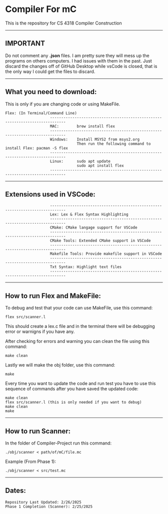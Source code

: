 # Compiler For mC

This is the repository for CS 4318 Compiler Construction
_______________________________________________________________________________________________________________

## **IMPORTANT**

Do not comment any **.json** files. I am pretty sure they will mess up the programs on others computers. I had issues with them in the past. Just discard the changes off of GitHub Desktop while vsCode is closed, that is the only way I could get the files to discard.
_______________________________________________________________________________________________________________

## What you need to download:
This is only if you are changing code or using MakeFile.

    Flex: (In Terminal/Command Line)
                        -----------------------------------------------------------------------------
                        MAC:        brew install flex
                        -----------------------------------------------------------------------------
                        Windows:    Install MSYS2 from msys2.org
                                    Then run the following command to install Flex: pacman -S flex
                        -----------------------------------------------------------------------------
                        Linux:      sudo apt update
                                    sudo apt install flex
                        -----------------------------------------------------------------------------

_____________________________________________________________________________________________        
        

## Extensions used in VSCode:
                        -----------------------------------------------------------------------------
                        Lex: Lex & Flex Syntax Highlighting
                        -----------------------------------------------------------------------------
                        CMake: CMake langage support for VSCode
                        -----------------------------------------------------------------------------
                        CMake Tools: Extended CMake support in VSCode
                        -----------------------------------------------------------------------------
                        Makefile Tools: Provide makefile support in VSCode
                        -----------------------------------------------------------------------------
                        Txt Syntax: Highlight text files
                        -----------------------------------------------------------------------------

_____________________________________________________________________________________________ 


## How to run Flex and MakeFile:
To debug and test that your code can use MakeFile, use this command:

    flex src/scanner.l
This should create a lex.c file and in the terminal there will be debugging error or warnigns if you have any.

After checking for errors and warning you can clean the file using this command:

    make clean

Lastly we will make the obj folder, use this command:

    make

Every time you want to update the code and run test you have to use this sequence of commands after you have saved the updated code:

    make clean
    flex src/scanner.l (this is only needed if you want to debug)
    make clean
    make

_____________________________________________________________________________________________ 


## How to run Scanner:
In the folder of Compiler-Project run this command:

    ./obj/scanner < path/of/mC/file.mc
    
Example (From Phase 1):

    ./obj/scanner < src/test.mc

_____________________________________________________________________________________________ 

## Dates:
    Repository Last Updated: 2/26/2025
    Phase 1 Completion (Scanner): 2/25/2025
